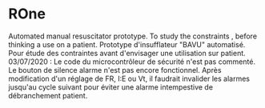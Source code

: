 # ROne
Automated manual resuscitator prototype. To study the constraints , before thinking a use on a patient.
Prototype d'insufflateur "BAVU" automatisé. Pour étude des contraintes avant d'envisager une utilisation sur patient.
03/07/2020 : Le code du microcontrôleur de sécurité n'est pas commenté. Le bouton de silence alarme n'est pas encore  fonctionnel. Après modification d'un réglage de FR, I:E ou Vt, il faudrait invalider les alarmes jusqu'au cycle suivant pour éviter une alarme intempestive de débranchement patient.
